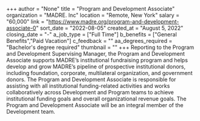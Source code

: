 +++
author = "None"
title = "Program and Development Associate"
organization = "MADRE. Inc"
location = "Remote, New York"
salary = "60,000"
link = "https://www.madre.org/program-and-development-associate-0"
sort_date = "2022-08-05"
created_at = "August 5, 2022"
closing_date = "-"
a_job_type = ["Full Time"]
b_benefits = ["General Benefits","Paid Vacation"]
c_feedback = ""
aa_degrees_required = "Bachelor's degree required"
thumbnail = ""
+++
Reporting to the Program and Development Supervising Manager, the Program and Development Associate supports MADRE’s institutional fundraising program and helps develop and grow MADRE’s pipeline of prospective institutional donors, including foundation, corporate, multilateral organization, and government donors. The Program and Development Associate is responsible for assisting with all institutional funding-related activities and works collaboratively across Development and Program teams to achieve institutional funding goals and overall organizational revenue goals. The Program and Development Associate will be an integral member of the Development team.